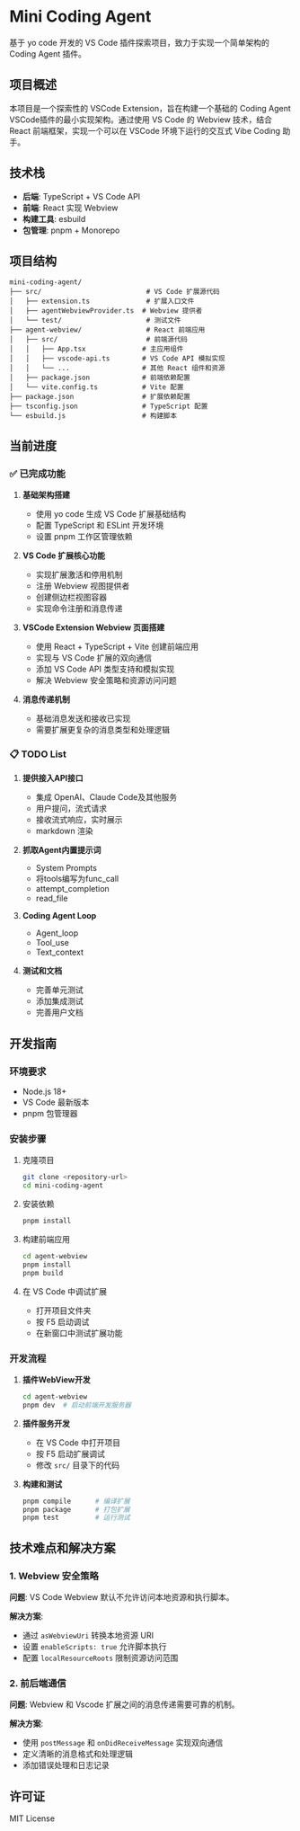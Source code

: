 # Mini Coding Agent

基于 yo code 开发的 VS Code 插件探索项目，致力于实现一个简单架构的 Coding Agent 插件。

## 项目概述

本项目是一个探索性的 VSCode Extension，旨在构建一个基础的 Coding Agent VSCode插件的最小实现架构。通过使用 VS Code 的 Webview 技术，结合 React 前端框架，实现一个可以在 VSCode 环境下运行的交互式 Vibe Coding 助手。

## 技术栈

- **后端**: TypeScript + VS Code API
- **前端**: React 实现 Webview
- **构建工具**: esbuild
- **包管理**: pnpm + Monorepo

## 项目结构

```
mini-coding-agent/
├── src/                          # VS Code 扩展源代码
│   ├── extension.ts              # 扩展入口文件
│   ├── agentWebviewProvider.ts  # Webview 提供者
│   └── test/                     # 测试文件
├── agent-webview/                # React 前端应用
│   ├── src/                      # 前端源代码
│   │   ├── App.tsx              # 主应用组件
│   │   ├── vscode-api.ts        # VS Code API 模拟实现
│   │   └── ...                  # 其他 React 组件和资源
│   ├── package.json             # 前端依赖配置
│   └── vite.config.ts           # Vite 配置
├── package.json                 # 扩展依赖配置
├── tsconfig.json                # TypeScript 配置
└── esbuild.js                   # 构建脚本
```

## 当前进度

### ✅ 已完成功能

1. **基础架构搭建**
   - 使用 yo code 生成 VS Code 扩展基础结构
   - 配置 TypeScript 和 ESLint 开发环境
   - 设置 pnpm 工作区管理依赖

2. **VS Code 扩展核心功能**
   - 实现扩展激活和停用机制
   - 注册 Webview 视图提供者
   - 创建侧边栏视图容器
   - 实现命令注册和消息传递

3. **VSCode Extension Webview 页面搭建**
   - 使用 React + TypeScript + Vite 创建前端应用
   - 实现与 VS Code 扩展的双向通信
   - 添加 VS Code API 类型支持和模拟实现
   - 解决 Webview 安全策略和资源访问问题

4. **消息传递机制**
   - 基础消息发送和接收已实现
   - 需要扩展更复杂的消息类型和处理逻辑

### 📋 TODO List

1. **提供接入API接口**
   - 集成 OpenAI、Claude Code及其他服务
   - 用户提问，流式请求
   - 接收流式响应，实时展示
   - markdown 渲染

2. **抓取Agent内置提示词**
   - System Prompts
   - 将tools编写为func_call
   - attempt_completion
   - read_file

3. **Coding Agent Loop**
   - Agent_loop
   - Tool_use
   - Text_context
  
4. **测试和文档**
   - 完善单元测试
   - 添加集成测试
   - 完善用户文档

## 开发指南

### 环境要求

- Node.js 18+
- VS Code 最新版本
- pnpm 包管理器

### 安装步骤

1. 克隆项目

   ```bash
   git clone <repository-url>
   cd mini-coding-agent
   ```

2. 安装依赖

   ```bash
   pnpm install
   ```

3. 构建前端应用

   ```bash
   cd agent-webview
   pnpm install
   pnpm build
   ```

4. 在 VS Code 中调试扩展
   - 打开项目文件夹
   - 按 F5 启动调试
   - 在新窗口中测试扩展功能

### 开发流程

1. **插件WebView开发**

   ```bash
   cd agent-webview
   pnpm dev  # 启动前端开发服务器
   ```

2. **插件服务开发**
   - 在 VS Code 中打开项目
   - 按 F5 启动扩展调试
   - 修改 `src/` 目录下的代码

3. **构建和测试**

   ```bash
   pnpm compile      # 编译扩展
   pnpm package      # 打包扩展
   pnpm test         # 运行测试
   ```

## 技术难点和解决方案

### 1. Webview 安全策略

**问题**: VS Code Webview 默认不允许访问本地资源和执行脚本。

**解决方案**:

- 通过 `asWebviewUri` 转换本地资源 URI
- 设置 `enableScripts: true` 允许脚本执行
- 配置 `localResourceRoots` 限制资源访问范围

### 2. 前后端通信

**问题**: Webview 和 Vscode 扩展之间的消息传递需要可靠的机制。

**解决方案**:

- 使用 `postMessage` 和 `onDidReceiveMessage` 实现双向通信
- 定义清晰的消息格式和处理逻辑
- 添加错误处理和日志记录

## 许可证

MIT License
